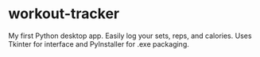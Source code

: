 # workout-tracker
My first Python desktop app. Easily log your sets, reps, and calories. Uses Tkinter for interface and PyInstaller for .exe packaging.
